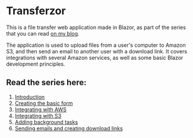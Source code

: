 # Transferzor
This is a file transfer web application made in Blazor, as part of the series that you can read [on my blog](https://mirceaoprea.net/blog/file-transfer-app-with-blazor-introduction/).

The application is used to upload files from a user's computer to Amazon S3, and then send an email to another user with a download link.
It covers integrations with several Amazon services, as well as some basic Blazor development principles.

## Read the series here:

1. [Introduction](https://mirceaoprea.net/blog/file-transfer-app-with-blazor-introduction/)
2. [Creating the basic form](https://mirceaoprea.net/blog/file-transfer-app-with-blazor-creating-the-form/)
3. [Integrating with AWS](https://mirceaoprea.net/blog/file-transfer-app-with-blazor-integrating-with-aws/)
4. [Integrating with S3](https://mirceaoprea.net/blog/file-transfer-app-with-blazor-integrating-with-s3/)
5. [Adding background tasks](https://mirceaoprea.net/blog/file-transfer-app-with-blazor-adding-background-tasks/)
6. [Sending emails and creating download links](https://mirceaoprea.net/blog/file-transfer-app-with-blazor-sending-emails-and-creating-download-links/)

